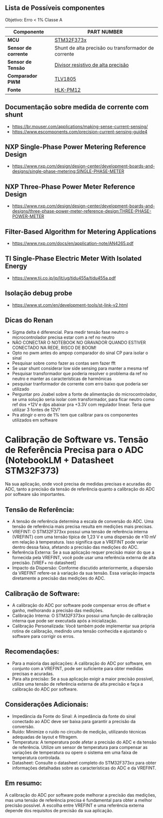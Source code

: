 ## Lista de Possíveis componentes

Objetivo: Erro < 1% Classe A

| Componente             | PART NUMBER                                   |
|------------------------|-----------------------------------------------|
| **MCU**                | [STM32F373x](https://br.mouser.com/datasheet/2/389/stm32f373cc-1851083.pdf)|
| **Sensor de corrente** | Shunt de alta precisão ou transformador de corrente|
| **Sensor de Tensão**   | [Divisor resistivo de alta precisão](https://br.mouser.com/datasheet/2/385/sei_css_cssh-3077671.pdf) |
| **Comparador PWM**     | [TLV1805](https://www.ti.com/lit/ds/symlink/tlv1805-q1.pdf?ts=1729874561037&ref_url=https%253A%252F%252Fbr.mouser.com%252F) |
| **Fonte**              | [HLK-PM12](https://nettigo.eu/attachments/503) | 


## Documentação sobre medida de corrente com shunt 
- https://br.mouser.com/applications/making-sense-current-sensing/
- https://www.escomponents.com/precision-current-sensing-guide4

## NXP Single-Phase Power Metering Reference Design
- https://www.nxp.com/design/design-center/development-boards-and-designs/single-phase-metering:SINGLE-PHASE-METER
  
## NXP Three-Phase Power Meter Reference Design
- https://www.nxp.com/design/design-center/development-boards-and-designs/three-phase-power-meter-reference-design:THREE-PHASE-POWER-METER

## Filter-Based Algorithm for Metering Applications
- https://www.nxp.com/docs/en/application-note/AN4265.pdf

## TI Single-Phase Electric Meter With Isolated Energy
- https://www.tij.co.jp/jp/lit/ug/tidu455a/tidu455a.pdf

## Isolação debug probe
- https://www.st.com/en/development-tools/st-link-v2.html

## Dicas do Renan
- Sigma delta é diferencial. Para medir tensão fase neutro o microcontrolador precisa estar com a ref no neutro
- NÃO CONECTAR O NOTEBOOK NO GRAVADOR QUANDO ESTIVER CONECTADO NA REDE, RISCO DE BOOM!
- Opto no pwm antes do ampop comparador do sinal CP para isolar o sinal
- Pesquisar sobre como fazer as contas sem fazer fft
- Se usar shunt considerar low side sensing para manter a mesma ref
- Pesquisar transformador que poderia resolver o problema da ref no neutro e manter as características de harmônicas
- pesquisar tranformador de corrente com erro baixo que poderia ser utilizado
- Perguntar pro Joabel sobre a fonte de alimentação do microcontrolador, se uma solução seria isolar com transformador, para ficar neutro como ref dos +12V e dps abaixar pra +3.3V com regulador linear. Teria que utilizar 3 fontes de 12V?
- Pra atingir o erro de 1% tem que calibrar para os componentes utilizados em software


# Calibração de Software vs. Tensão de Referência Precisa para o ADC (NotebookLM + Datasheet STM32F373)
Na sua aplicação, onde você precisa de medidas precisas e acuradas do ADC, tanto a precisão da tensão de referência quanto a calibração do ADC por software são importantes.
## Tensão de Referência:
- A tensão de referência determina a escala de conversão do ADC. Uma tensão de referência mais precisa resulta em medições mais precisas.
- VREFINT: O STM32F373xx possui uma tensão de referência interna (VREFINT) com uma tensão típica de 1,23 V e uma dispersão de ±10 mV em relação à temperatura. Isso significa que a VREFINT pode variar dentro dessa faixa, afetando a precisão das medições do ADC.
- Referência Externa: Se a sua aplicação requer precisão maior do que a fornecida pela VREFINT, você pode usar uma referência externa de alta precisão. [VREF+ no datasheet]
- Impacto da Dispersão: Conforme discutido anteriormente, a dispersão da VREFINT refere-se à variação da sua tensão. Essa variação impacta diretamente a precisão das medições do ADC.
## Calibração de Software:
- A calibração do ADC por software pode compensar erros de offset e ganho, melhorando a precisão das medições.
- Calibração Interna: O STM32F373xx possui uma função de calibração interna que pode ser executada após a inicialização.
- Calibração Personalizada: Você também pode implementar sua própria rotina de calibração, medindo uma tensão conhecida e ajustando o software para corrigir os erros.
## Recomendações:
- Para a maioria das aplicações: A calibração do ADC por software, em conjunto com a VREFINT, pode ser suficiente para obter medidas precisas e acuradas.
- Para alta precisão: Se a sua aplicação exigir a maior precisão possível, utilize uma tensão de referência externa de alta precisão e faça a calibração do ADC por software.
## Considerações Adicionais:
- Impedância da Fonte do Sinal: A impedância da fonte do sinal conectado ao ADC deve ser baixa para garantir a precisão da conversão.
- Ruído: Minimize o ruído no circuito de medição, utilizando técnicas adequadas de layout e filtragem.
- Temperatura: A temperatura pode afetar a precisão do ADC e da tensão de referência. Utilize um sensor de temperatura para compensar as variações de temperatura ou opere o sistema em uma faixa de temperatura controlada.
- Datasheet: Consulte o datasheet completo do STM32F373xx para obter informações detalhadas sobre as características do ADC e da VREFINT.
## Em resumo:
A calibração do ADC por software pode melhorar a precisão das medições, mas uma tensão de referência precisa é fundamental para obter a melhor precisão possível. A escolha entre VREFINT e uma referência externa depende dos requisitos de precisão da sua aplicação.
